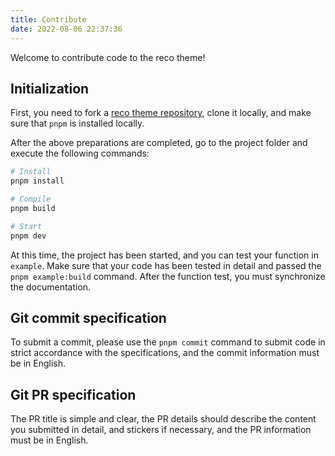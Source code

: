 ```yaml
---
title: Contribute
date: 2022-08-06 22:37:36
---
```


Welcome to contribute code to the reco theme!

## Initialization

First, you need to fork a [reco theme repository](https://github.com/vuepress-reco/vuepress-theme-reco), clone it locally, and make sure that `pnpm` is installed locally.

After the above preparations are completed, go to the project folder and execute the following commands:

```bash
# Install
pnpm install

# Compile
pnpm build

# Start
pnpm dev
````

At this time, the project has been started, and you can test your function in `example`. Make sure that your code has been tested in detail and passed the `pnpm example:build` command. After the function test, you must synchronize the documentation.

## Git commit specification

To submit a commit, please use the `pnpm commit` command to submit code in strict accordance with the specifications, and the commit information must be in English.

## Git PR specification

The PR title is simple and clear, the PR details should describe the content you submitted in detail, and stickers if necessary, and the PR information must be in English.